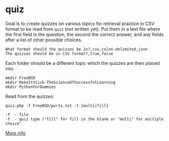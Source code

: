quiz
====

Goal is to create quizzes on various topics for retrieval practice in CSV format to be read from `quiz` (not written yet).
Put them in a text file where the first field is the question, the second the correct answer, and any fields after a list of other possible choices.

```
What format should the quizzes be in?,csv,colon-delimited,json
The quizzes should be in CSV format?,true,false
```

Each folder should be a different topic which the quizzes are then placed into.

```
mkdir FreeBSD
mkdir MakeItStick-TheScienceOfSuccessfulLearning
mkdir PythonForDummies
```

Read from the quizzes:
```
quiz.php -f FreeBSD/ports.txt -t {multi|fill}

-f	- file
-t	- quiz type ("fill" for fill in the blank or "multi" for multiple choice"
```

[More info](http://www.amazon.com/Make-It-Stick-Successful-Learning/dp/0674729013)
